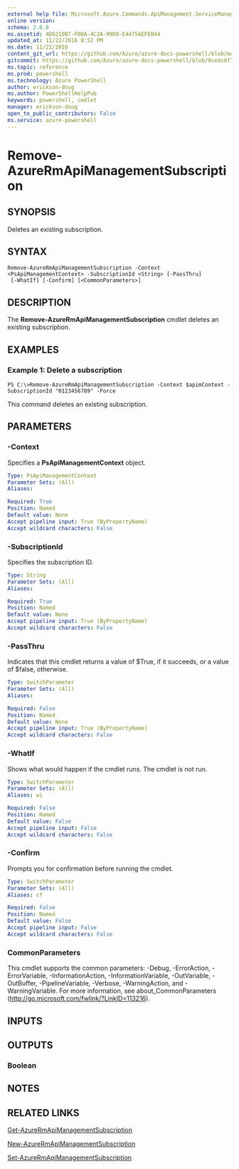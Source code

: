```yaml
---
external help file: Microsoft.Azure.Commands.ApiManagement.ServiceManagement.dll-Help.xml
online version: 
schema: 2.0.0
ms.assetid: 4D6210B7-F0DA-4C2A-99D8-E4475AEFEB44
updated_at: 11/22/2016 8:52 PM
ms.date: 11/22/2016
content_git_url: https://github.com/Azure/azure-docs-powershell/blob/master/azureps-cmdlets-docs/ResourceManager/AzureRM.ApiManagement/v3.0.0/Remove-AzureRmApiManagementSubscription.md
gitcommit: https://github.com/Azure/azure-docs-powershell/blob/0cedc8f73bc96cf5ac4c69144e17b3de601fd3cc/azureps-cmdlets-docs/ResourceManager/AzureRM.ApiManagement/v3.0.0/Remove-AzureRmApiManagementSubscription.md
ms.topic: reference
ms.prod: powershell
ms.technology: Azure PowerShell
author: erickson-doug
ms.author: PowerShellHelpPub
keywords: powershell, cmdlet
manager: erickson-doug
open_to_public_contributors: False
ms.service: azure-powershell
---
```


# Remove-AzureRmApiManagementSubscription

## SYNOPSIS
Deletes an existing subscription.

## SYNTAX

```
Remove-AzureRmApiManagementSubscription -Context <PsApiManagementContext> -SubscriptionId <String> [-PassThru]
 [-WhatIf] [-Confirm] [<CommonParameters>]
```

## DESCRIPTION
The **Remove-AzureRmApiManagementSubscription** cmdlet deletes an existing subscription.

## EXAMPLES

### Example 1: Delete a subscription
```
PS C:\>Remove-AzureRmApiManagementSubscription -Context $apimContext -SubscriptionId "0123456789" -Force
```

This command deletes an existing subscription.

## PARAMETERS

### -Context
Specifies a **PsApiManagementContext** object.

```yaml
Type: PsApiManagementContext
Parameter Sets: (All)
Aliases: 

Required: True
Position: Named
Default value: None
Accept pipeline input: True (ByPropertyName)
Accept wildcard characters: False
```

### -SubscriptionId
Specifies the subscription ID.

```yaml
Type: String
Parameter Sets: (All)
Aliases: 

Required: True
Position: Named
Default value: None
Accept pipeline input: True (ByPropertyName)
Accept wildcard characters: False
```

### -PassThru
Indicates that this cmdlet returns a value of $True, if it succeeds, or a value of $false, otherwise.

```yaml
Type: SwitchParameter
Parameter Sets: (All)
Aliases: 

Required: False
Position: Named
Default value: None
Accept pipeline input: True (ByPropertyName)
Accept wildcard characters: False
```

### -WhatIf
Shows what would happen if the cmdlet runs.
The cmdlet is not run.

```yaml
Type: SwitchParameter
Parameter Sets: (All)
Aliases: wi

Required: False
Position: Named
Default value: False
Accept pipeline input: False
Accept wildcard characters: False
```

### -Confirm
Prompts you for confirmation before running the cmdlet.

```yaml
Type: SwitchParameter
Parameter Sets: (All)
Aliases: cf

Required: False
Position: Named
Default value: False
Accept pipeline input: False
Accept wildcard characters: False
```

### CommonParameters
This cmdlet supports the common parameters: -Debug, -ErrorAction, -ErrorVariable, -InformationAction, -InformationVariable, -OutVariable, -OutBuffer, -PipelineVariable, -Verbose, -WarningAction, and -WarningVariable. For more information, see about_CommonParameters (http://go.microsoft.com/fwlink/?LinkID=113216).

## INPUTS

## OUTPUTS

### Boolean

## NOTES

## RELATED LINKS

[Get-AzureRmApiManagementSubscription](xref:ResourceManager/AzureRM.ApiManagement/v3.0.0/Get-AzureRmApiManagementSubscription.md)

[New-AzureRmApiManagementSubscription](xref:ResourceManager/AzureRM.ApiManagement/v3.0.0/New-AzureRmApiManagementSubscription.md)

[Set-AzureRmApiManagementSubscription](xref:ResourceManager/AzureRM.ApiManagement/v3.0.0/Set-AzureRmApiManagementSubscription.md)


